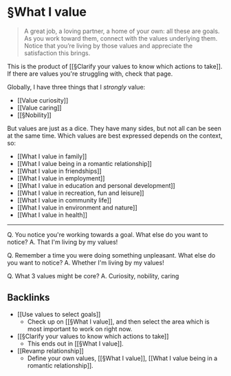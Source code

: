 # §What I value
> A great job, a loving partner, a home of your own: all these are goals. As you work toward them, connect with the values underlying them. Notice that you’re living by those values and appreciate the satisfaction this brings.

This is the product of [[§Clarify your values to know which actions to take]]. If there are values you're struggling with, check that page.

Globally, I have three things that I *strongly* value:
* [[Value curiosity]]
* [[Value caring]]
* [[§Nobility]]

But values are just as a dice. They have many sides, but not all can be seen at the same time. Which values are best expressed depends on the context, so:
* [[What I value in family]]
* [[What I value being in a romantic relationship]]
* [[What I value in friendships]]
* [[What I value in employment]]
* [[What I value in education and personal development]]
* [[What I value in recreation, fun and leisure]]
* [[What I value in community life]]
* [[What I value in environment and nature]]
* [[What I value in health]]

---

Q. You notice you're working towards a goal. What else do you want to notice?
A. That I'm living by my values!

Q. Remember a time you were doing something unpleasant. What else do you want to notice?
A. Whether I'm living by my values!

Q. What 3 values might be core?
A. Curiosity, nobility, caring

## Backlinks
* [[Use values to select goals]]
	* Check up on [[§What I value]], and then select the area which is most important to work on right now.
* [[§Clarify your values to know which actions to take]]
	* This ends out in [[§What I value]].
* [[Revamp relationship]]
	* Define your own values, [[§What I value]], [[What I value being in a romantic relationship]].

<!-- #Life -->

<!-- {BearID:2D2C6C9E-CB72-4282-9621-2CF273B96C6A-15756-00001303270007C9} -->
